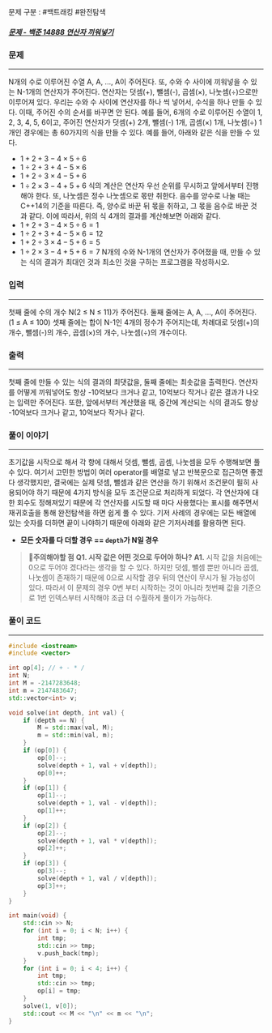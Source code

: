 문제 구분 : #백트래킹 #완전탐색 
##### [문제 - 백준 14888 연산자 끼워넣기](https://www.acmicpc.net/problem/14888)

### 문제
<hr>

N개의 수로 이루어진 수열 A, A, ..., A이 주어진다. 또, 수와 수 사이에 끼워넣을 수 있는 N-1개의 연산자가 주어진다. 연산자는 덧셈(+), 뺄셈(-), 곱셈(×), 나눗셈(÷)으로만 이루어져 있다. 우리는 수와 수 사이에 연산자를 하나
씩 넣어서, 수식을 하나 만들 수 있다. 이때, 주어진 수의 순서를 바꾸면 안 된다. 예를 들어, 6개의 수로 이루어진 수열이 1, 2, 3, 4, 5, 6이고, 주어진 연산자가 덧셈(+) 2개, 뺄셈(-) 1개, 곱셈(×) 1개, 나눗셈(÷) 1개인 경우에는 총 60가지의 식을 만들 수 있다. 예를 들어, 아래와 같은 식을 만들 수 있다.
 - $1+2+3-4×5÷6$
 - $1÷2+3+4-5×6$
 - $1+2÷3×4-5+6$
 - $1÷2×3-4+5+6$
식의 계산은 연산자 우선 순위를 무시하고 앞에서부터 진행해야 한다. 또, 나눗셈은 정수 나눗셈으로 몫만 취한다. 음수를 양수로 나눌 때는 C++14의 기준을 따른다. 즉, 양수로 바꾼 뒤 몫을 취하고, 그 몫을 음수로 바꾼 것과 같다. 이에 따라서, 위의 식 4개의 결과를 계산해보면 아래와 같다.
 - $1+2+3-4×5÷6 = 1$
 - $1÷2+3+4-5×6 = 12$
 - $1+2÷3×4-5+6 = 5$
 - $1÷2×3-4+5+6 = 7$
N개의 수와 N-1개의 연산자가 주어졌을 때, 만들 수 있는 식의 결과가 최대인 것과 최소인 것을 구하는 프로그램을 작성하시오.
### 입력
<hr>

첫째 줄에 수의 개수 N(2 ≤ N ≤ 11)가 주어진다. 둘째 줄에는 A, A, ..., A이 주어진다. (1 ≤ A ≤ 100) 셋째 줄에는 합이 N-1인 4개의 정수가 주어지는데, 차례대로 덧셈(+)의 개수, 뺄셈(-)의 개수, 곱셈(×)의 개수, 나눗셈(÷)의 개수이다.
### 출력
<hr>

첫째 줄에 만들 수 있는 식의 결과의 최댓값을, 둘째 줄에는 최솟값을 출력한다. 연산자를 어떻게 끼워넣어도 항상 -10억보다 크거나 같고, 10억보다 작거나 같은 결과가 나오는 입력만 주어진다. 또한, 앞에서부터 계산했을 때, 중간에 계산되는 식의 결과도 항상 -10억보다 크거나 같고, 10억보다 작거나 같다.
### 풀이 이야기
<hr>

초기값을 시작으로 해서 각 항에 대해서 덧셈, 뺄셈, 곱셈, 나눗셈을 모두 수행해보면 풀 수 있다. 여기서 고민한 방법이 여러 operator를 배열로 넣고 반복문으로 접근하면 좋겠다 생각했지만, 결국에는 실제 덧셈, 뺄셈과 같은 연산을 하기 위해서 조건문이 필히 사용되어야 하기 때문에 4가지 방식을 모두 조건문으로 처리하게 되었다. 각 연산자에 대한 회수도 정해져있기 때문에 각 연산자를 시도할 때 마다 사용했다는 표시를 해주면서 재귀호출을 통해 완전탐색을 하면 쉽게 풀 수 있다. 기저 사례의 경우에는 모든 배열에 있는 숫자를 더하면 끝이 나야하기 때문에 아래와 같은 기저사례를 활용하면 된다.

- **모든 숫자를 다 더할 경우 == `depth`가 N일 경우**

>**🚨주의해야할 점**
>**Q1. 시작 값은 어떤 것으로 두어야 하나?**
>**A1.** 시작 값을 처음에는 0으로 두어야 겠다라는 생각을 할 수 있다. 하지만 덧셈, 뺄셈 뿐만 아니라 곱셈, 나눗셈이 존재하기 때문에 0으로 시작할 경우 뒤의 연산이 무시가 될 가능성이 있다. 따라서 이 문제의 경우 0번 부터 시작하는 것이 아니라 첫번째 값을 기준으로 1번 인덱스부터 시작해야 조금 더 수월하게 풀이가 가능하다.
### 풀이 코드
<hr>

``` c++
#include <iostream>
#include <vector>

int op[4]; // + - * /
int N;
int M = -2147283648;
int m = 2147483647;
std::vector<int> v;

void solve(int depth, int val) {
	if (depth == N) {
		M = std::max(val, M);
		m = std::min(val, m);
	}
	if (op[0]) {
		op[0]--;
		solve(depth + 1, val + v[depth]);
		op[0]++;
	}
	if (op[1]) {
		op[1]--;
		solve(depth + 1, val - v[depth]);
		op[1]++;
	}
	if (op[2]) {
		op[2]--;
		solve(depth + 1, val * v[depth]);
		op[2]++;
	}
	if (op[3]) {
		op[3]--;
		solve(depth + 1, val / v[depth]);
		op[3]++;
	}
}

int main(void) {
	std::cin >> N;
	for (int i = 0; i < N; i++) {
		int tmp;
		std::cin >> tmp;
		v.push_back(tmp);
	}
	for (int i = 0; i < 4; i++) {
		int tmp;
		std::cin >> tmp;
		op[i] = tmp;
	}
	solve(1, v[0]);
	std::cout << M << "\n" << m << "\n";
}
```


